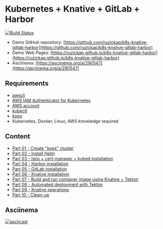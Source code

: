 # Kubernetes + Knative + GitLab + Harbor

[![Build Status](https://github.com/ruzickap/k8s-knative-gitlab-harbor/workflows/vuepress-build/badge.svg)](https://github.com/ruzickap/k8s-knative-gitlab-harbor)

* Demo GitHub repository: [https://github.com/ruzickap/k8s-knative-gitlab-harbor](https://github.com/ruzickap/k8s-knative-gitlab-harbor)
* Demo Web Pages: [https://ruzickap.github.io/k8s-knative-gitlab-harbor](https://ruzickap.github.io/k8s-knative-gitlab-harbor)
* Asciinema: [https://asciinema.org/a/290547](https://asciinema.org/a/290547)

## Requirements

* [awscli](https://aws.amazon.com/cli/)
* [AWS IAM Authenticator for Kubernetes](https://github.com/kubernetes-sigs/aws-iam-authenticator)
* [AWS account](https://aws.amazon.com/account/)
* [kubectl](https://kubernetes.io/docs/tasks/tools/install-kubectl/)
* [kops](https://github.com/kubernetes/kops)
* Kubernetes, Docker, Linux, AWS knowledge required

## Content

* [Part 01 - Create "kops" cluster](https://github.com/ruzickap/k8s-knative-gitlab-harbor/tree/main/docs/part-01/README.md)
* [Part 02 - Install Helm](https://github.com/ruzickap/k8s-knative-gitlab-harbor/tree/main/docs/part-02/README.md)
* [Part 03 - Istio + cert-manager + kubed installation](https://github.com/ruzickap/k8s-knative-gitlab-harbor/tree/main/docs/part-03/README.md)
* [Part 04 - Harbor installation](https://github.com/ruzickap/k8s-knative-gitlab-harbor/tree/main/docs/part-04/README.md)
* [Part 05 - GitLab installation](https://github.com/ruzickap/k8s-knative-gitlab-harbor/tree/main/docs/part-05/README.md)
* [Part 06 - Knative installation](https://github.com/ruzickap/k8s-knative-gitlab-harbor/tree/main/docs/part-06/README.md)
* [Part 07 - Build and run container image using Knative + Tekton](https://github.com/ruzickap/k8s-knative-gitlab-harbor/tree/main/docs/part-07/README.md)
* [Part 08 - Automated deployment with Tekton](https://github.com/ruzickap/k8s-knative-gitlab-harbor/tree/main/docs/part-08/README.md)
* [Part 09 - Knative operations](https://github.com/ruzickap/k8s-knative-gitlab-harbor/tree/main/docs/part-09/README.md)
* [Part 10 - Clean-up](https://github.com/ruzickap/k8s-knative-gitlab-harbor/tree/main/docs/part-10/README.md)

## Asciinema

[![asciicast](https://asciinema.org/a/290547.svg)](https://asciinema.org/a/290547)
